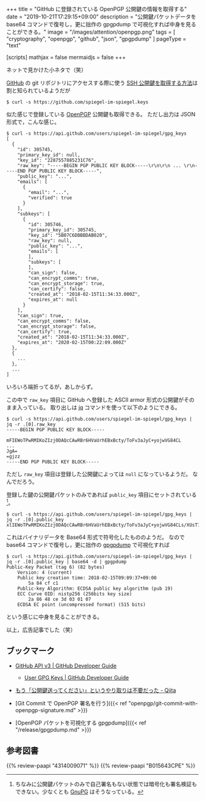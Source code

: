 +++
title = "GitHub に登録されている OpenPGP 公開鍵の情報を取得する"
date =  "2019-10-21T17:29:15+09:00"
description = "公開鍵パケットデータを base64 コマンドで復号し，更に拙作の gpgpdump で可視化すれば中身を見ることができる。"
image = "/images/attention/openpgp.png"
tags = [ "cryptography", "openpgp", "github", "json", "gpgpdump" ]
pageType = "text"

[scripts]
  mathjax = false
  mermaidjs = false
+++

ネットで見かけた小ネタで（笑）

[GitHub] の git リポジトリにアクセスする際に使う [SSH 公開鍵を取得する方法](https://qiita.com/zackey2/items/429c77e5780ba8bc1bf9 "もう「公開鍵送ってください」というやり取りは不要だった - Qiita")は割と知られているようだが

```text
$ curl -s https://github.com/spiegel-im-spiegel.keys
```

似た感じで登録している [OpenPGP] 公開鍵も取得できる。
ただし出力は JSON 形式で，こんな感じ。

```text
$ curl -s https://api.github.com/users/spiegel-im-spiegel/gpg_keys
[
  {
    "id": 305745,
    "primary_key_id": null,
    "key_id": "2287557885231C76",
    "raw_key": "-----BEGIN PGP PUBLIC KEY BLOCK-----\r\n\r\n ... \r\n-----END PGP PUBLIC KEY BLOCK-----",
    "public_key": "...",
    "emails": [
      {
        "email": "...",
        "verified": true
      }
    ],
    "subkeys": [
      {
        "id": 305746,
        "primary_key_id": 305745,
        "key_id": "5B07C6DBBBDAB020",
        "raw_key": null,
        "public_key": "...",
        "emails": [
        ],
        "subkeys": [
        ],
        "can_sign": false,
        "can_encrypt_comms": true,
        "can_encrypt_storage": true,
        "can_certify": false,
        "created_at": "2018-02-15T11:34:33.000Z",
        "expires_at": null
      }
    ],
    "can_sign": true,
    "can_encrypt_comms": false,
    "can_encrypt_storage": false,
    "can_certify": true,
    "created_at": "2018-02-15T11:34:33.000Z",
    "expires_at": "2020-02-15T00:22:09.000Z"
  },
  {
    ...
  },
  ...
]
```

いろいろ端折ってるが，あしからず。

この中で `raw_key` 項目に GitHub へ登録した ASCII armor 形式の公開鍵がそのまま入っている。
取り出しは [jq] コマンドを使って以下のようにできる。

```text
$ curl -s https://api.github.com/users/spiegel-im-spiegel/gpg_keys | jq -r .[0].raw_key
-----BEGIN PGP PUBLIC KEY BLOCK-----

mFIEWoTPwRMIKoZIzj0DAQcCAwRBr6HVaUrhEBxBcty/ToFv3aJyC+yojwVG84CL
...
JgA=
=gjzz
-----END PGP PUBLIC KEY BLOCK-----
```

ただし `raw_key` 項目は登録した公開鍵によっては `null` になっているようだ。
なんでだろう。

登録した鍵の公開鍵パケットのみであれば `public_key` 項目にセットされている[^pk1]。

[^pk1]: ちなみに公開鍵パケットのみで自己署名もない状態では暗号化も署名検証もできない。少なくとも [GnuPG] はそうなっている。

```text
$ curl -s https://api.github.com/users/spiegel-im-spiegel/gpg_keys | jq -r .[0].public_key
xlIEWoTPwRMIKoZIzj0DAQcCAwRBr6HVaUrhEBxBcty/ToFv3aJyC+yojwVG84CLs/XUsT7TUUxrrME+RrzbCs4PMYjdZ9B9nCcD1ni2Bjk+GI9/
```

これはバイナリデータを Base64 形式で符号化したもののようだ。
なので base64 コマンドで復号し，更に拙作の [gpgpdump] で可視化すれば

```text
$ curl -s https://api.github.com/users/spiegel-im-spiegel/gpg_keys | jq -r .[0].public_key | base64 -d | gpgpdump 
Public-Key Packet (tag 6) (82 bytes)
    Version: 4 (current)
    Public key creation time: 2018-02-15T09:09:37+09:00
        5a 84 cf c1
    Public-key Algorithm: ECDSA public key algorithm (pub 19)
    ECC Curve OID: nistp256 (256bits key size)
        2a 86 48 ce 3d 03 01 07
    ECDSA EC point (uncompressed format) (515 bits)
```

という感じに中身を見ることができる。

以上，広告記事でした（笑）

## ブックマーク

- [GitHub API v3 | GitHub Developer Guide](https://developer.github.com/v3/)
    - [User GPG Keys | GitHub Developer Guide](https://developer.github.com/v3/users/gpg_keys/)

- [もう「公開鍵送ってください」というやり取りは不要だった - Qiita](https://qiita.com/zackey2/items/429c77e5780ba8bc1bf9)

- [Git Commit で OpenPGP 署名を行う]({{< ref "openpgp/git-commit-with-openpgp-signature.md" >}})
- [OpenPGP パケットを可視化する gpgpdump]({{< ref "/release/gpgpdump.md" >}})

[GitHub]: https://github.com/
[OpenPGP]: http://tools.ietf.org/html/rfc4880 "RFC 4880 - OpenPGP Message Format"
[GnuPG]: https://gnupg.org/ "The GNU Privacy Guard"
[jq]: https://stedolan.github.io/jq/
[gpgpdump]: https://github.com/spiegel-im-spiegel/gpgpdump "spiegel-im-spiegel/gpgpdump: OpenPGP packet visualizer"

## 参考図書

{{% review-paapi "4314009071" %}} <!-- 暗号化 プライバシーを救った反乱者たち -->
{{% review-paapi "B015643CPE" %}} <!-- 暗号技術入門 第3版 -->
